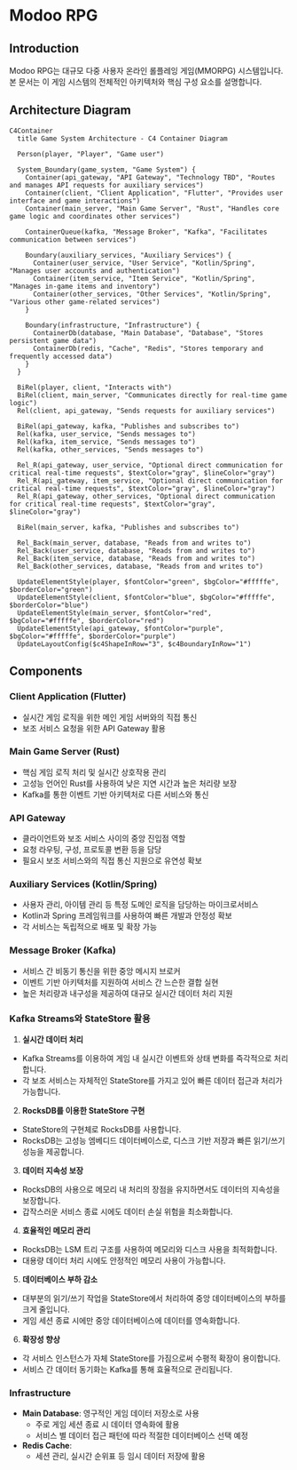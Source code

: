 # Modoo RPG

## Introduction
Modoo RPG는 대규모 다중 사용자 온라인 롤플레잉 게임(MMORPG) 시스템입니다. 본 문서는 이 게임 시스템의 전체적인 아키텍처와 핵심 구성 요소를 설명합니다.

## Architecture Diagram
```mermaid
C4Container
  title Game System Architecture - C4 Container Diagram

  Person(player, "Player", "Game user")

  System_Boundary(game_system, "Game System") {
    Container(api_gateway, "API Gateway", "Technology TBD", "Routes and manages API requests for auxiliary services")
    Container(client, "Client Application", "Flutter", "Provides user interface and game interactions")
    Container(main_server, "Main Game Server", "Rust", "Handles core game logic and coordinates other services")
    
    ContainerQueue(kafka, "Message Broker", "Kafka", "Facilitates communication between services")

    Boundary(auxiliary_services, "Auxiliary Services") {
      Container(user_service, "User Service", "Kotlin/Spring", "Manages user accounts and authentication")
      Container(item_service, "Item Service", "Kotlin/Spring", "Manages in-game items and inventory")
      Container(other_services, "Other Services", "Kotlin/Spring", "Various other game-related services")
    }

    Boundary(infrastructure, "Infrastructure") {
      ContainerDb(database, "Main Database", "Database", "Stores persistent game data")
      ContainerDb(redis, "Cache", "Redis", "Stores temporary and frequently accessed data")
    }
  }

  BiRel(player, client, "Interacts with")
  BiRel(client, main_server, "Communicates directly for real-time game logic")
  Rel(client, api_gateway, "Sends requests for auxiliary services")

  BiRel(api_gateway, kafka, "Publishes and subscribes to")
  Rel(kafka, user_service, "Sends messages to")
  Rel(kafka, item_service, "Sends messages to")
  Rel(kafka, other_services, "Sends messages to")

  Rel_R(api_gateway, user_service, "Optional direct communication for critical real-time requests", $textColor="gray", $lineColor="gray")
  Rel_R(api_gateway, item_service, "Optional direct communication for critical real-time requests", $textColor="gray", $lineColor="gray")
  Rel_R(api_gateway, other_services, "Optional direct communication for critical real-time requests", $textColor="gray", $lineColor="gray")

  BiRel(main_server, kafka, "Publishes and subscribes to")

  Rel_Back(main_server, database, "Reads from and writes to")
  Rel_Back(user_service, database, "Reads from and writes to")
  Rel_Back(item_service, database, "Reads from and writes to")
  Rel_Back(other_services, database, "Reads from and writes to")

  UpdateElementStyle(player, $fontColor="green", $bgColor="#fffffe", $borderColor="green")
  UpdateElementStyle(client, $fontColor="blue", $bgColor="#fffffe", $borderColor="blue")
  UpdateElementStyle(main_server, $fontColor="red", $bgColor="#fffffe", $borderColor="red")
  UpdateElementStyle(api_gateway, $fontColor="purple", $bgColor="#fffffe", $borderColor="purple")
  UpdateLayoutConfig($c4ShapeInRow="3", $c4BoundaryInRow="1")
```

## Components

### Client Application (Flutter)
- 실시간 게임 로직을 위한 메인 게임 서버와의 직접 통신
- 보조 서비스 요청을 위한 API Gateway 활용

### Main Game Server (Rust)
- 핵심 게임 로직 처리 및 실시간 상호작용 관리
- 고성능 언어인 Rust를 사용하여 낮은 지연 시간과 높은 처리량 보장
- Kafka를 통한 이벤트 기반 아키텍처로 다른 서비스와 통신

### API Gateway
- 클라이언트와 보조 서비스 사이의 중앙 진입점 역할
- 요청 라우팅, 구성, 프로토콜 변환 등을 담당
- 필요시 보조 서비스와의 직접 통신 지원으로 유연성 확보

### Auxiliary Services (Kotlin/Spring)
- 사용자 관리, 아이템 관리 등 특정 도메인 로직을 담당하는 마이크로서비스
- Kotlin과 Spring 프레임워크를 사용하여 빠른 개발과 안정성 확보
- 각 서비스는 독립적으로 배포 및 확장 가능

### Message Broker (Kafka)
- 서비스 간 비동기 통신을 위한 중앙 메시지 브로커
- 이벤트 기반 아키텍처를 지원하여 서비스 간 느슨한 결합 실현
- 높은 처리량과 내구성을 제공하여 대규모 실시간 데이터 처리 지원

### Kafka Streams와 StateStore 활용

1. **실시간 데이터 처리**
  - Kafka Streams를 이용하여 게임 내 실시간 이벤트와 상태 변화를 즉각적으로 처리합니다.
  - 각 보조 서비스는 자체적인 StateStore를 가지고 있어 빠른 데이터 접근과 처리가 가능합니다.

2. **RocksDB를 이용한 StateStore 구현**
  - StateStore의 구현체로 RocksDB를 사용합니다.
  - RocksDB는 고성능 엠베디드 데이터베이스로, 디스크 기반 저장과 빠른 읽기/쓰기 성능을 제공합니다.

3. **데이터 지속성 보장**
  - RocksDB의 사용으로 메모리 내 처리의 장점을 유지하면서도 데이터의 지속성을 보장합니다.
  - 갑작스러운 서비스 종료 시에도 데이터 손실 위험을 최소화합니다.

4. **효율적인 메모리 관리**
  - RocksDB는 LSM 트리 구조를 사용하여 메모리와 디스크 사용을 최적화합니다.
  - 대용량 데이터 처리 시에도 안정적인 메모리 사용이 가능합니다.

5. **데이터베이스 부하 감소**
  - 대부분의 읽기/쓰기 작업을 StateStore에서 처리하여 중앙 데이터베이스의 부하를 크게 줄입니다.
  - 게임 세션 종료 시에만 중앙 데이터베이스에 데이터를 영속화합니다.

6. **확장성 향상**
  - 각 서비스 인스턴스가 자체 StateStore를 가짐으로써 수평적 확장이 용이합니다.
  - 서비스 간 데이터 동기화는 Kafka를 통해 효율적으로 관리됩니다.

### Infrastructure
- **Main Database**: 영구적인 게임 데이터 저장소로 사용
  - 주로 게임 세션 종료 시 데이터 영속화에 활용
  - 서비스 별 데이터 접근 패턴에 따라 적절한 데이터베이스 선택 예정
- **Redis Cache**:
  - 세션 관리, 실시간 순위표 등 임시 데이터 저장에 활용
